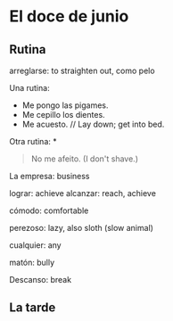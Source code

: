 # El doce de junio

## Rutina

arreglarse: to straighten out, como pelo

Una rutina:
* Me pongo las pigames.
* Me cepillo los dientes.
* Me acuesto. // Lay down; get into bed.

Otra rutina:
*

> No me afeito.
(I don't shave.)

La empresa: business

lograr: achieve
alcanzar: reach, achieve

cómodo: comfortable

perezoso: lazy, also sloth (slow animal)

cualquier: any

matón: bully

Descanso: break

## La tarde
